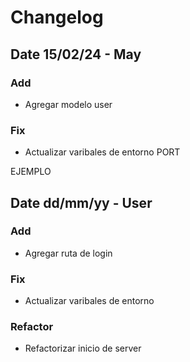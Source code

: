 # Changelog


## Date 15/02/24 - May
### Add
- Agregar modelo user
### Fix
- Actualizar varibales de entorno PORT


 
EJEMPLO
## Date dd/mm/yy - User
### Add
- Agregar ruta de login
### Fix
- Actualizar varibales de entorno
### Refactor
- Refactorizar inicio de server


